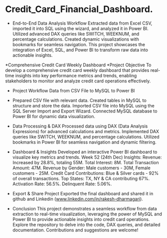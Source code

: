 # Credit_Card_Financial_Dashboard.

* End-to-End Data Analysis Workflow
Extracted data from Excel CSV, imported it into SQL using the wizard, and analyzed it in Power BI. Utilized advanced DAX queries like SWITCH, WEEKNUM, and percentage calculations. Created dynamic visualizations with bookmarks for seamless navigation. This project showcases the integration of Excel, SQL, and Power BI to transform raw data into actionable insights.

*Comprehensive Credit Card Weekly Dashboard
*Project Objective
To develop a comprehensive credit card weekly dashboard
that provides real-time insights into key performance metrics
and trends, enabling stakeholders to monitor and analyze
credit card operations effectively.

* Project Workflow
Data from CSV File to MySQL to Power BI

* Prepared CSV file with relevant data.
Created tables in MySQL to structure and store the data.
Imported CSV file into MySQL using the SQL Server Import and Export Wizard.
Connected MySQL database to Power BI for dynamic data visualization.

* Data Processing & DAX
Processed data using DAX (Data Analysis Expressions) for advanced calculations and metrics.
Implemented DAX queries like SWITCH, WEEKNUM, and percentage calculations.
Utilized bookmarks in Power BI for seamless navigation and dynamic filtering.

* Dashboard & Insights
Developed an interactive Power BI dashboard to visualize key metrics and trends.
Week 52 (24th Dec) Insights:
Revenue: Increased by 28.8%, totaling 55M.
Total Interest: 8M.
Total Transaction Amount: 47M.
Revenue by Gender: Male customers - 30M, Female customers - 25M.
Credit Card Contributions: Blue & Silver cards - 92% of overall transactions.
Top States: TX, NY & CA contributing 67%.
Activation Rate: 56.5%.
Delinquent Rate: 5.06%.

* Export & Share Project
Exported the final dashboard and shared it in github and Linkedin (www.linkedin.com/in/rakesh-dharmagari).

* Conclusion
This project demonstrates a seamless workflow from data extraction to real-time visualization, leveraging the power of MySQL and Power BI to provide actionable insights into credit card operations. Explore the repository to delve into the code, DAX queries, and detailed documentation. Contributions and suggestions are welcome!

